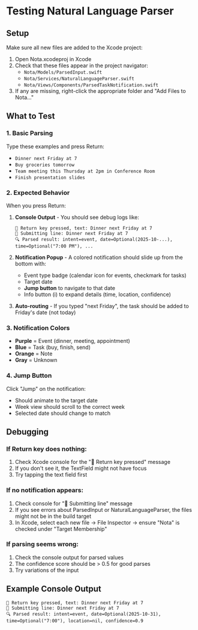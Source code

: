 # Testing Natural Language Parser

## Setup
Make sure all new files are added to the Xcode project:
1. Open Nota.xcodeproj in Xcode
2. Check that these files appear in the project navigator:
   - `Nota/Models/ParsedInput.swift`
   - `Nota/Services/NaturalLanguageParser.swift`
   - `Nota/Views/Components/ParsedTaskNotification.swift`
3. If any are missing, right-click the appropriate folder and "Add Files to Nota..."

## What to Test

### 1. Basic Parsing
Type these examples and press Return:
- `Dinner next Friday at 7`
- `Buy groceries tomorrow`
- `Team meeting this Thursday at 2pm in Conference Room`
- `Finish presentation slides`

### 2. Expected Behavior
When you press Return:
1. **Console Output** - You should see debug logs like:
   ```
   🔑 Return key pressed, text: Dinner next Friday at 7
   📝 Submitting line: Dinner next Friday at 7
   🔍 Parsed result: intent=event, date=Optional(2025-10-...), time=Optional("7:00 PM"), ...
   ```

2. **Notification Popup** - A colored notification should slide up from the bottom with:
   - Event type badge (calendar icon for events, checkmark for tasks)
   - Target date
   - **Jump button** to navigate to that date
   - Info button (i) to expand details (time, location, confidence)

3. **Auto-routing** - If you typed "next Friday", the task should be added to Friday's date (not today)

### 3. Notification Colors
- **Purple** = Event (dinner, meeting, appointment)
- **Blue** = Task (buy, finish, send)
- **Orange** = Note
- **Gray** = Unknown

### 4. Jump Button
Click "Jump" on the notification:
- Should animate to the target date
- Week view should scroll to the correct week
- Selected date should change to match

## Debugging

### If Return key does nothing:
1. Check Xcode console for the "🔑 Return key pressed" message
2. If you don't see it, the TextField might not have focus
3. Try tapping the text field first

### If no notification appears:
1. Check console for "📝 Submitting line" message
2. If you see errors about ParsedInput or NaturalLanguageParser, the files might not be in the build target
3. In Xcode, select each new file → File Inspector → ensure "Nota" is checked under "Target Membership"

### If parsing seems wrong:
1. Check the console output for parsed values
2. The confidence score should be > 0.5 for good parses
3. Try variations of the input

## Example Console Output

```
🔑 Return key pressed, text: Dinner next Friday at 7
📝 Submitting line: Dinner next Friday at 7
🔍 Parsed result: intent=event, date=Optional(2025-10-31), time=Optional("7:00"), location=nil, confidence=0.9
```
